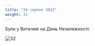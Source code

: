 ```yaml
---
title: "24 серпня 2022"
weight: 32
---
```

Були у Витачеві на День Незалежності:

![32](/images/2022-08-24.jpg)